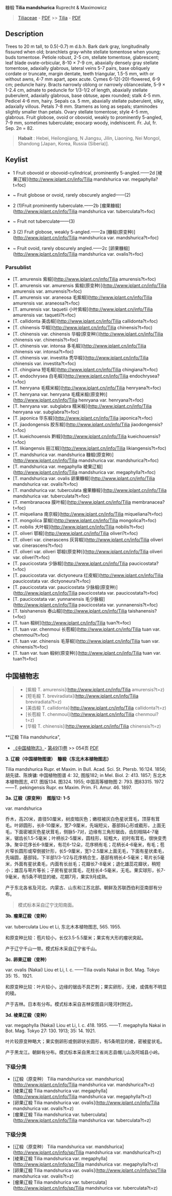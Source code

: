 糠椴 **Tilia mandshurica** Ruprecht & Maximowicz

> [Tiliaceae](http://www.iplant.cn/info/Tiliaceae?t=foc) - [PDF](http://www.iplant.cn/foc/pdf/Tiliaceae.pdf) >> [Tilia](http://www.iplant.cn/info/Tilia?t=foc) - [PDF](http://www.iplant.cn/foc/pdf/Tilia.pdf)

## Description

Trees to 20 m tall, to 0.5(-0.7) m d.b.h. Bark dark gray, longitudinally fissured when old; branchlets gray-white stellate tomentose when young; buds tomentose. Petiole robust, 2-5 cm, stellate tomentose, glabrescent; leaf blade ovate-orbicular, 8-10 × 7-9 cm, abaxially densely gray stellate tomentose, adaxially glabrous, lateral veins 5-7 pairs, base obliquely cordate or truncate, margin dentate, teeth triangular, 1.5-5 mm, with or without awns, 4-7 mm apart, apex acute. Cymes 6-12(-20)-flowered, 6-9 cm; peduncle hairy. Bracts narrowly oblong or narrowly oblanceolate, 5-9 × 1-2.4 cm, adnate to peduncle for 1/3-1/2 of length, abaxially stellate puberulent, adaxially glabrous, base obtuse, apex rounded; stalk 4-5 mm. Pedicel 4-6 mm, hairy. Sepals ca. 5 mm, abaxially stellate puberulent, silky, adaxially villous. Petals 7-8 mm. Stamens as long as sepals; staminodes slightly smaller than petals. Ovary stellate tomentose; style 4-5 mm, glabrous. Fruit globose, ovoid or obovoid, weakly to prominently 5-angled, 7-9 mm, sometimes tuberculate; exocarp woody, indehiscent. Fr. Jul, fr. Sep. 2*n* = 82.

> **Habait** : 
> Hebei, Heilongjiang, N Jiangsu, Jilin, Liaoning, Nei Mongol, Shandong [Japan, Korea, Russia (Siberia)].

## Keylist

* 1 Fruit obovoid or obovoid-cylindrical, prominently 5-angled.——2d [棱果辽椴](http://www.iplant.cn/info/Tilia mandshurica var. megaphylla?t=foc)
* ~ Fruit globose or ovoid, rarely obscurely angled——(2)

* 2 (1)Fruit prominently tuberculate.——2b [瘤果糠椴](http://www.iplant.cn/info/Tilia mandshurica var. tuberculata?t=foc)
* ~ Fruit not tuberculate——(3)

* 3 (2) Fruit globose, weakly 5-angled.——2a [糠椴(原变种)](http://www.iplant.cn/info/Tilia mandshurica var. mandshurica?t=foc)
* ~ Fruit ovoid, rarely obscurely angled.——2c [卵果糠椴](http://www.iplant.cn/info/Tilia mandshurica var. ovalis?t=foc)

### Parsublist

* [T.  amurensis  紫椴](http://www.iplant.cn/info/Tilia amurensis?t=foc)
* [T.  amurensis var. amurensis  紫椴(原变种)](http://www.iplant.cn/info/Tilia amurensis var. amurensis?t=foc)
* [T.  amurensis var. araneosa  毛紫椴](http://www.iplant.cn/info/Tilia amurensis var. araneosa?t=foc)
* [T.  amurensis var. taquetii  小叶紫椴](http://www.iplant.cn/info/Tilia amurensis var. taquetii?t=foc)
* [T.  callidonta  美齿椴](http://www.iplant.cn/info/Tilia callidonta?t=foc)
* [T.  chinensis  华椴](http://www.iplant.cn/info/Tilia chinensis?t=foc)
* [T.  chinensis var. chinensis  华椴(原变种)](http://www.iplant.cn/info/Tilia chinensis var. chinensis?t=foc)
* [T.  chinensis var. intonsa  多毛椴](http://www.iplant.cn/info/Tilia chinensis var. intonsa?t=foc)
* [T.  chinensis var. investita  秃华椴](http://www.iplant.cn/info/Tilia chinensis var. investita?t=foc)
* [T.  chingiana  短毛椴](http://www.iplant.cn/info/Tilia chingiana?t=foc)
* [T.  endochrysea  白毛椴](http://www.iplant.cn/info/Tilia endochrysea?t=foc)
* [T.  henryana  毛糯米椴](http://www.iplant.cn/info/Tilia henryana?t=foc)
* [T.  henryana var. henryana  毛糯米椴(原变种)](http://www.iplant.cn/info/Tilia henryana var. henryana?t=foc)
* [T.  henryana var. subglabra  糯米椴](http://www.iplant.cn/info/Tilia henryana var. subglabra?t=foc)
* [T.  japonica  华东椴](http://www.iplant.cn/info/Tilia japonica?t=foc)
* [T.  jiaodongensis  胶东椴](http://www.iplant.cn/info/Tilia jiaodongensis?t=foc)
* [T.  kueichouensis  黔椴](http://www.iplant.cn/info/Tilia kueichouensis?t=foc)
* [T.  likiangensis  丽江椴](http://www.iplant.cn/info/Tilia likiangensis?t=foc)
* [T.  mandshurica var. mandshurica  糠椴(原变种)](http://www.iplant.cn/info/Tilia mandshurica var. mandshurica?t=foc)
* [T.  mandshurica var. megaphylla  棱果辽椴](http://www.iplant.cn/info/Tilia mandshurica var. megaphylla?t=foc)
* [T.  mandshurica var. ovalis  卵果糠椴](http://www.iplant.cn/info/Tilia mandshurica var. ovalis?t=foc)
* [T.  mandshurica var. tuberculata  瘤果糠椴](http://www.iplant.cn/info/Tilia mandshurica var. tuberculata?t=foc)
* [T.  membranacea  膜叶椴](http://www.iplant.cn/info/Tilia membranacea?t=foc)
* [T.  miqueliana  南京椴](http://www.iplant.cn/info/Tilia miqueliana?t=foc)
* [T.  mongolica  蒙椴](http://www.iplant.cn/info/Tilia mongolica?t=foc)
* [T.  nobilis  大叶椴](http://www.iplant.cn/info/Tilia nobilis?t=foc)
* [T.  oliveri  鄂椴](http://www.iplant.cn/info/Tilia oliveri?t=foc)
* [T.  oliveri var. cinerascens  灰背椴](http://www.iplant.cn/info/Tilia oliveri var. cinerascens?t=foc)
* [T.  oliveri var. oliveri  鄂椴(原变种)](http://www.iplant.cn/info/Tilia oliveri var. oliveri?t=foc)
* [T.  paucicostata  少脉椴](http://www.iplant.cn/info/Tilia paucicostata?t=foc)
* [T.  paucicostata var. dictyoneura  红皮椴](http://www.iplant.cn/info/Tilia paucicostata var. dictyoneura?t=foc)
* [T.  paucicostata var. paucicostata  少脉椴(原变种)](http://www.iplant.cn/info/Tilia paucicostata var. paucicostata?t=foc)
* [T.  paucicostata var. yunnanensis  毛少脉椴](http://www.iplant.cn/info/Tilia paucicostata var. yunnanensis?t=foc)
* [T.  taishanensis  泰山椴](http://www.iplant.cn/info/Tilia taishanensis?t=foc)
* [T.  tuan  椴树](http://www.iplant.cn/info/Tilia tuan?t=foc)
* [T.  tuan var. chenmoui  长苞椴](http://www.iplant.cn/info/Tilia tuan var. chenmoui?t=foc)
* [T.  tuan var. chinensis  毛芽椴](http://www.iplant.cn/info/Tilia tuan var. chinensis?t=foc)
* [T.  tuan var. tuan  椴树(原变种)](http://www.iplant.cn/info/Tilia tuan var. tuan?t=foc)

## 中国植物志

> * [紫椴  T.  amurensis](http://www.iplant.cn/info/Tilia amurensis?t=z)
> * [短毛椴  T.  breviradiata](http://www.iplant.cn/info/Tilia breviradiata?t=z)
> * [美齿椴  T.  callidonta](http://www.iplant.cn/info/Tilia callidonta?t=z)
> * [长苞椴  T.  chenmoui](http://www.iplant.cn/info/Tilia chenmoui?t=z)
> * [华椴  T.  chinensis](http://www.iplant.cn/info/Tilia chinensis?t=z)

**辽椴 Tilia mandshurica",

* [《中国植物志》](http://www.iplant.cn/frps)- [第49(1)卷](http://www.iplant.cn/frps/vol/49(1)) >> 054页 [PDF](http://www.iplant.cn/frps/pdf/49(1)/054a.PDF)

**3. 辽椴（中国植物图谱）　糠椴（东北木本植物图志）**

Tilia mandshurica Rupr. et Maxim. in Bull. Acad. Sci. St. Ptersb. 16:124. 1856; 胡先骕、陈焕镛: 中国植物图谱 4: 32, 图版182; in Mel. Biol. 2: 413. 1857; 东北木本植物图志, 417. 图版134. 图324. 1955; 中国高等植物图 2: 793. 图83315. 1972 ——T. pekingensis Rupr. ex Maxim. Prim. Fl. Amur. 46. 1897.

**3a. 辽椴（原变种）　图版12: 1-5**

var. mandshurica

乔木，高20米，直径50厘米，树皮暗灰色；嫩枝被灰白色星状茸毛，顶芽有茸毛。叶卵圆形，长8-10厘米，宽7-9厘米，先端短尖，基部斜心形或截形，上面无毛，下面密被灰色星状茸毛，侧脉5-7对，边缘有三角形锯齿，齿刻相隔4-7毫米，锯齿长1.5-5毫米；叶柄长2-5厘米，圆柱形，较粗大，初时有茸毛，很快变秃净。聚伞花序长6-9厘米，有花6-12朵，花序柄有毛；花柄长4-6毫米，有毛；苞片窄长圆形或窄倒披针形，长5-9厘米，宽1-2.5厘米上面无毛，下面有星状柔毛，先端圆，基部钝，下半部1/3-1/2与花序柄合生，基部有柄长4-5毫米；萼片长5毫米，外面有星状柔毛，内面有长丝毛；花瓣长7-8毫米；退化雄蕊花瓣状，稍短小；雄蕊与萼片等长；子房有星状茸毛，花柱长4-5毫米，无毛。果实球形，长7-9毫米，有5条不明显的棱。花期7月，果实9月成熟。

产于东北各省及河北、内蒙古、山东和江苏北部。朝鲜及苏联西伯利亚南部有分布。

> 模式标本采自辽宁沈阳南面。

**3b. 瘤果辽椴（变种）**

var. tuberculata Liou et Li, 东北木本植物图志, 565. 1955.

和原变种比较：苞片较小，长仅3.5-5.5厘米；果实有大形的瘤状突起。

产于辽宁千山一带。模式标木采自辽宁省千山。

**3c. 卵果辽椴（变种）**

var. ovalis (Nakai) Liou et Li, l. c. ——Tilia ovalis Nakai in Bot. Mag. Tokyo 35: 15．1921.

和原变种比较：叶片较小，边缘的锯齿不具芒刺；果实卵形，无棱，或偶有不明显的稜。

产于吉林。日本有分布。模式标本采自吉林安图县兴隆河村附近。

**3d. 棱果辽椴（变种）**

var. megaphylla (Nakai) Liou et Li, l. c. 418. 1955. ——T. megaphylla Nakai in Bot. Mag. Tokyo 27: 130. 1913; 35: 14. 1921.

叶片较原变种略大；果实倒卵形或倒卵状长圆形，有5条明显的棱，密被星状毛。

产于黑龙江。朝鲜有分布。模式标本采自黑龙江省尚志县帽儿山及阿城县小岭。

### 下级分类
* [辽椴（原变种）  Tilia mandshurica var. mandshurica](http://www.iplant.cn/info/Tilia mandshurica var. mandshurica?t=z)
* [棱果辽椴  Tilia mandshurica var. megaphylla](http://www.iplant.cn/info/Tilia mandshurica var. megaphylla?t=z)
* [卵果辽椴  Tilia mandshurica var. ovalis](http://www.iplant.cn/info/Tilia mandshurica var. ovalis?t=z)
* [瘤果辽椴  Tilia mandshurica var. tuberculata](http://www.iplant.cn/info/Tilia mandshurica var. tuberculata?t=z)

### 下级分类
* [辽椴（原变种）  Tilia mandshurica var. mandshurica](http://www.iplant.cn/info/sp/Tilia mandshurica var. mandshurica?t=z)
* [棱果辽椴  Tilia mandshurica var. megaphylla](http://www.iplant.cn/info/sp/Tilia mandshurica var. megaphylla?t=z)
* [卵果辽椴  Tilia mandshurica var. ovalis](http://www.iplant.cn/info/sp/Tilia mandshurica var. ovalis?t=z)
* [瘤果辽椴  Tilia mandshurica var. tuberculata](http://www.iplant.cn/info/sp/Tilia mandshurica var. tuberculata?t=z)

